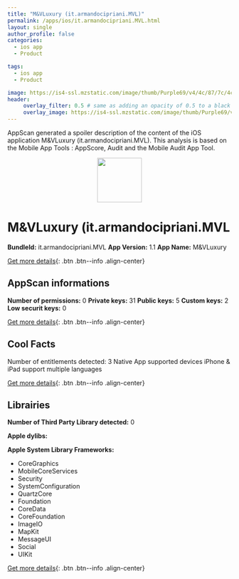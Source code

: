 ```yaml
---
title: "M&VLuxury (it.armandocipriani.MVL)"
permalink: /apps/ios/it.armandocipriani.MVL.html
layout: single
author_profile: false
categories: 
  - ios app 
  - Product 

tags: 
  - ios app 
  - Product 

image: https://is4-ssl.mzstatic.com/image/thumb/Purple69/v4/4c/87/7c/4c877ceb-df22-962a-8935-b706bea39fd6/source/512x512bb.jpg
header: 
     overlay_filter: 0.5 # same as adding an opacity of 0.5 to a black background
     overlay_image: https://is4-ssl.mzstatic.com/image/thumb/Purple69/v4/4c/87/7c/4c877ceb-df22-962a-8935-b706bea39fd6/source/512x512bb.jpg
---
```

AppScan generated a spoiler description of the content of the iOS application M&VLuxury (it.armandocipriani.MVL). This analysis is based on the Mobile App Tools : AppScore, Audit and the Mobile Audit App Tool.

  
  
<div style="text-align: center;"><img src="https://is4-ssl.mzstatic.com/image/thumb/Purple69/v4/4c/87/7c/4c877ceb-df22-962a-8935-b706bea39fd6/source/512x512bb.jpg" width="100" height="100"></div>  
  
# M&VLuxury (it.armandocipriani.MVL

**BundleId:** it.armandocipriani.MVL
**App Version:** 1.1
**App Name:** M&VLuxury


[Get more details](/pricing.html){: .btn .btn--info .align-center}  
  
## AppScan informations 

**Number of permissions:** 0
**Private keys:** 31
**Public keys:** 5
**Custom keys:** 2
**Low securit keys:** 0
  
[Get more details](/pricing.html){: .btn .btn--info .align-center}

## Cool Facts

Number of entitlements detected: 3
Native App
supported devices iPhone & iPad
support multiple languages
  
[Get more details](/pricing.html){: .btn .btn--info .align-center}

## Librairies 
**Number of Third Party Library detected:** 0

**Apple dylibs:**


**Apple System Library Frameworks:**
- CoreGraphics
- MobileCoreServices
- Security
- SystemConfiguration
- QuartzCore
- Foundation
- CoreData
- CoreFoundation
- ImageIO
- MapKit
- MessageUI
- Social
- UIKit


  
[Get more details](/pricing.html){: .btn .btn--info .align-center}

